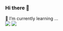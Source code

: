 ### Hi there 👋

🌱 I’m currently learning ...
<br>
<img src="https://img.shields.io/badge/iOS-000000?style=flat-square&logo=iOS&logoColor=white"/>
<img src="https://img.shields.io/badge/GitHub-181717?style=flat-square&logo=GitHub&logoColor=white"/>

<!--
**ceppetto/ceppetto** is a ✨ _special_ ✨ repository because its `README.md` (this file) appears on your GitHub profile.

<img src="https://img.shields.io/badge/[쓰고 싶은 텍스트]-[컬러 코드]?style=flat-square&logo=[브랜드 이름]&logoColor=white"/>

Here are some ideas to get you started:

- 🔭 I’m currently working on ...
- 🌱 I’m currently learning ...
- 👯 I’m looking to collaborate on ...
- 🤔 I’m looking for help with ...
- 💬 Ask me about ...
- 📫 How to reach me: ...
- 😄 Pronouns: ...
- ⚡ Fun fact: ...
-->

